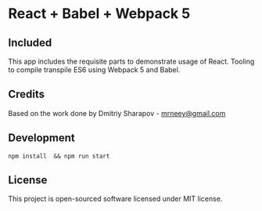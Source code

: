 # React + Babel + Webpack 5

## Included
This app includes the requisite parts to demonstrate usage of React. Tooling to compile transpile ES6 using Webpack 5 and Babel.

## Credits
Based on the work done by 
Dmitriy Sharapov - mrneey@gmail.com

## Development

```
npm install  && npm run start
```

## License

This project is open-sourced software licensed under MIT license.
